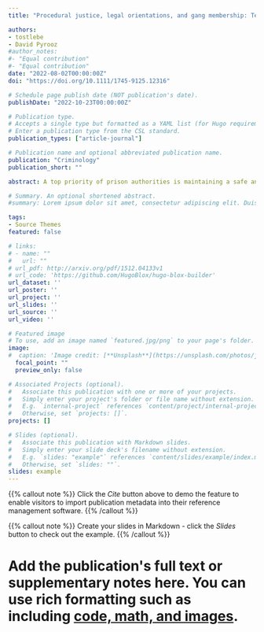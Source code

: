 ```yaml
---
title: "Procedural justice, legal orientations, and gang membership: Testing an alternative explanation to understand the gang-misconduct link"

authors:
- tostlebe
- David Pyrooz
#author_notes:
#- "Equal contribution"
#- "Equal contribution"
date: "2022-08-02T00:00:00Z"
doi: "https://doi.org/10.1111/1745-9125.12316"

# Schedule page publish date (NOT publication's date).
publishDate: "2022-10-23T00:00:00Z"

# Publication type.
# Accepts a single type but formatted as a YAML list (for Hugo requirements).
# Enter a publication type from the CSL standard.
publication_types: ["article-journal"]

# Publication name and optional abbreviated publication name.
publication: "Criminology"
publication_short: ""

abstract: A top priority of prison authorities is maintaining a safe and orderly institutional environment. Gangs are believed to impede this objective, warranting bespoke policies and practices. Drawing on the process-based model of regulation, we depart from orthodox explanations for the gang–misconduct link and argue that gang affiliates are treated less fairly than nongang affiliates owing to suppression-oriented administrative policies and harsher day-to-day interactions with officers, which, in turn, impact compliance. We use administrative and survey data sources based on a sample of 802 male prisoners and generalized structural equation modeling to examine whether procedural justice and legal orientations mediate the association between official classification of gang affiliation and self-reported misconduct. Our findings reveal partial support for the process-based model: procedural justice and legitimacy are poorer among gang than among nongang respondents but do not mediate the gang–misconduct link. The traditional pathway between procedural justice, legitimacy, and obligation to obey was observed, none of which were related to misconduct, standing in sharp contrast to the expectations of the process-based model. These findings suggest that factors other than procedural justice and legal orientations may be more relevant for rule violations among gangs, specifically, and within correctional environments, generally.

# Summary. An optional shortened abstract.
#summary: Lorem ipsum dolor sit amet, consectetur adipiscing elit. Duis posuere tellus ac convallis placerat. Proin tincidunt magna sed ex sollicitudin condimentum.

tags:
- Source Themes
featured: false

# links:
# - name: ""
#   url: ""
# url_pdf: http://arxiv.org/pdf/1512.04133v1
# url_code: 'https://github.com/HugoBlox/hugo-blox-builder'
url_dataset: ''
url_poster: ''
url_project: ''
url_slides: ''
url_source: ''
url_video: ''

# Featured image
# To use, add an image named `featured.jpg/png` to your page's folder. 
image:
#  caption: 'Image credit: [**Unsplash**](https://unsplash.com/photos/jdD8gXaTZsc)'
  focal_point: ""
  preview_only: false

# Associated Projects (optional).
#   Associate this publication with one or more of your projects.
#   Simply enter your project's folder or file name without extension.
#   E.g. `internal-project` references `content/project/internal-project/index.md`.
#   Otherwise, set `projects: []`.
projects: []

# Slides (optional).
#   Associate this publication with Markdown slides.
#   Simply enter your slide deck's filename without extension.
#   E.g. `slides: "example"` references `content/slides/example/index.md`.
#   Otherwise, set `slides: ""`.
slides: example
---
```


{{% callout note %}}
Click the *Cite* button above to demo the feature to enable visitors to import publication metadata into their reference management software.
{{% /callout %}}

{{% callout note %}}
Create your slides in Markdown - click the *Slides* button to check out the example.
{{% /callout %}}

# Add the publication's **full text** or **supplementary notes** here. You can use rich formatting such as including [code, math, and images](https://docs.hugoblox.com/content/writing-markdown-latex/).
